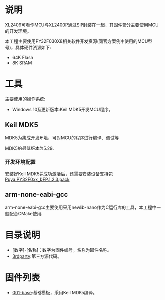 # 说明

XL2409可看作MCU与[XL2400P](https://www.xinlinggo.com/pd.jsp?id=42)通过SIP封装在一起，其固件部分主要使用MCU的开发环境。

本工程主要使用PY32F030X8相关软件开发资源(同官方案例中使用的MCU型号)，具体硬件资源如下:

- 64K Flash
- 8K SRAM

# 工具

主要使用的操作系统:

- Windows 10及更新版本:Keil MDK5开发MCU程序。

## Keil MDK5

MDK5为集成开发环境，可对MCU的程序进行编译、调试等

MDK5的最低版本为5.29。

### 开发环境配置

安装好Keil MDK5并成功激活后，还需要安装设备支持包[Puya.PY32F0xx_DFP.1.2.3.pack](3rdparty/PY32F0xx_Firmware_V1.4.7/Packs/MDK/Puya.PY32F0xx_DFP.1.2.3.pack)

## arm-none-eabi-gcc

arm-none-eabi-gcc主要使用采用newlib-nano作为C运行库的工具，本工程中一般配合CMake使用.

# 目录说明

- [数字]-[名称]：数字为固件编号，名称为固件名称。
- [3rdparty](3rdparty):第三方源代码。

# 固件列表

- [001-base](001-base):基础模板，采用Keil MDK5编译。